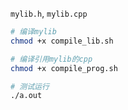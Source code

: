 `mylib.h`, `mylib.cpp`

```sh
# 编译mylib
chmod +x compile_lib.sh

# 编译引用mylib的cpp
chmod +x compile_prog.sh

# 测试运行
./a.out
```
